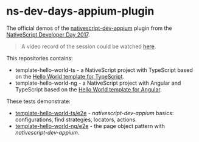 # ns-dev-days-appium-plugin

The official demos of the [nativescript-dev-appium](https://github.com/NativeScript/nativescript-dev-appium#nativescript-dev-appium) plugin from the [NativeScript Developer Day 2017](http://developerday.nativescript.org/).

> A video record of the session could be watched [here](https://www.youtube.com/watch?v=LjgIM4pvhsQ).

This repositories contains:
- template-hello-world-ts - a NativeScript project with TypeScript based on the [Hello World template for TypeScript](https://github.com/NativeScript/template-hello-world-ts).
- template-hello-world-ng - a NativeScript project with Angular and TypeScript based on the [Hello World template for Angular](https://github.com/NativeScript/template-hello-world-ng).

These tests demonstrate:
- [template-hello-world-ts/e2e](https://github.com/NativeScript/ns-dev-days-appium-plugin/blob/master/template-hello-world-ts/e2e/) - *nativescript-dev-appium* basics: configurations, find strategies, locators, actions.
- [template-hello-world-ng/e2e](https://github.com/NativeScript/ns-dev-days-appium-plugin/blob/master/template-hello-world-ng/e2e/) - the page object pattern with *nativescript-dev-appium*.
